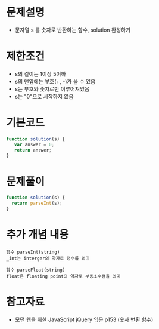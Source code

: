 # 문제설명
 + 문자열 s 를 숫자로 반환하는 함수, solution 완성하기
  
# 제한조건
 + s의 길이는 1이상 5이하
 + s의 맨앞에는 부호(+, -)가 올 수 있음
 + s는 부호와 숫자로만 이루어져있음
 + s는 "0"으로 시작하지 않음
  
 # 기본코드
 ``` JavaScript
function solution(s) {
    var answer = 0;
    return answer;
}
```
 
 # 문제풀이
  ``` JavaScript
function solution(s) {
    return parseInt(s);
}
```
 
 # 추가 개념 내용
 ``` 
 함수 parseInt(string)
_int는 interger의 약자로 정수를 의미 

함수 parseFloat(string)
float은 floating point의 약자로 부동소수점을 의미
```
 
 # 참고자료
  + 모던 웹을 위한 JavaScript jQuery 입문 p153 (숫자 변환 함수)
